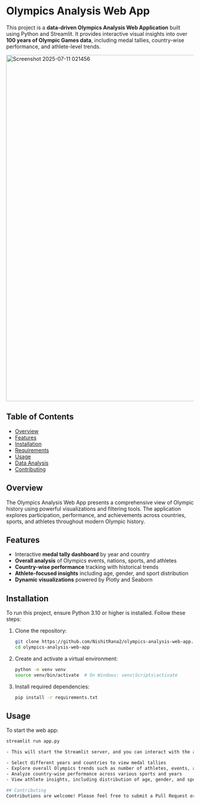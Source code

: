 # Olympics Analysis Web App

This project is a **data-driven Olympics Analysis Web Application** built using Python and Streamlit. It provides interactive visual insights into over **100 years of Olympic Games data**, including medal tallies, country-wise performance, and athlete-level trends.

<img width="1792" height="929" alt="Screenshot 2025-07-11 021456" src="https://github.com/user-attachments/assets/8f51471d-bea1-4351-8756-d29a3579507c" />

## Table of Contents
- [Overview](#overview)
- [Features](#features)
- [Installation](#installation)
- [Requirements](#requirements)
- [Usage](#usage)
- [Data Analysis](#data-analysis)
- [Contributing](#contributing)

## Overview

The Olympics Analysis Web App presents a comprehensive view of Olympic history using powerful visualizations and filtering tools. The application explores participation, performance, and achievements across countries, sports, and athletes throughout modern Olympic history.

## Features

- Interactive **medal tally dashboard** by year and country  
- **Overall analysis** of Olympics events, nations, sports, and athletes  
- **Country-wise performance** tracking with historical trends  
- **Athlete-focused insights** including age, gender, and sport distribution  
- **Dynamic visualizations** powered by Plotly and Seaborn

## Installation

To run this project, ensure Python 3.10 or higher is installed. Follow these steps:

1. Clone the repository:
    ```bash
    git clone https://github.com/NishitRana2/olympics-analysis-web-app.git
    cd olympics-analysis-web-app
    ```

2. Create and activate a virtual environment:
    ```bash
    python -m venv venv
    source venv/bin/activate  # On Windows: venv\Scripts\activate
    ```

3. Install required dependencies:
    ```bash
    pip install -r requirements.txt
    ```

## Usage

To start the web app:

```bash
streamlit run app.py

- This will start the Streamlit server, and you can interact with the app via your web browser.

- Select different years and countries to view medal tallies
- Explore overall Olympics trends such as number of athletes, events, and nations
- Analyze country-wise performance across various sports and years
- View athlete insights, including distribution of age, gender, and sports participation

## Contributing
Contributions are welcome! Please feel free to submit a Pull Request or open an issue to discuss any changes or improvements.
